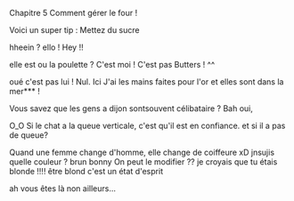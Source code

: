 Chapitre 5
Comment gérer le four !

Voici un super tip :
Mettez du sucre

hheein ?
ello !
Hey !!

elle est ou la poulette ?
C'est moi !
C'est pas Butters ! ^^

oué c'est pas lui !
Nul.
Ici
J'ai les mains faites pour l'or et elles sont dans la mer*** !



Vous savez que les gens a dijon sontsouvent célibataire ?
Bah oui,



O_O
Si le chat a la queue verticale, c'est qu'il est en confiance.
et si il a pas de queue?

Quand une femme change d'homme, elle change de coiffeure xD
jnsujis quelle couleur ?
brun bonny
On peut le modifier ?? je croyais que tu étais blonde !!!!
être blond c'est un état d'esprit

ah vous êtes là
non ailleurs...
